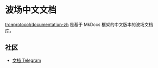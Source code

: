 # 波场中文文档

[tronprotocol/documentation-zh](https://tronprotocol.github.io/documentation-zh/) 是基于 MkDocs 框架的中文版本的波场文档库。

## 社区

- [文档 Telegram](https://t.me/troncoredevscommunity)
